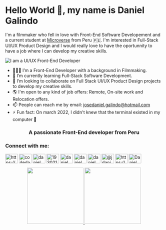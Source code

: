# Hello World 👋, my name is Daniel Galindo

I'm a filmmaker who fell in love with Front-End Software Developement and a current student at [Microverse](https://www.microverse.org/) from Peru 🇵🇪. I'm interested in Full-Stack UI/UX Product Design and I would really love to have the oportunnity to have a job where I can develop my creative skills.

![I am a UI/UX Front-End Developer](https://pbs.twimg.com/profile_banners/1134228905576095744/1657913136/1500x500)

- 👨🏻‍💻 I’m a Front-End Developer with a background in Filmmaking.
- 🌱 I’m currently learning Full-Stack Software Development.
- 👯 I’m looking to collaborate on Full Stack UI/UX Product Design projects to develop my creative skills.
- 🌎 I'm open to any kind of job offers: Remote, On-site work and Relocation offers.
- 📫 People can reach me by email: josedaniel.galindo@hotmail.com
- ⚡ Fun fact: On march 2022, I didn't knew that the terminal existed in my computer 🤣

<h3 align="center">A passionate Front-End developer from Peru</h3>

<h3 align="left">Connect with me:</h3>
<p align="left">
<a href="https://codepen.io/danigalindo10" target="blank"><img align="center" src="https://raw.githubusercontent.com/rahuldkjain/github-profile-readme-generator/master/src/images/icons/Social/codepen.svg" alt="https://codepen.io/danigalindo10" height="30" width="40" /></a>
<a href="https://twitter.com/codedanig" target="blank"><img align="center" src="https://raw.githubusercontent.com/rahuldkjain/github-profile-readme-generator/master/src/images/icons/Social/twitter.svg" alt="codedanig" height="30" width="40" /></a>
<a href="https://linkedin.com/in/daniel-galindo/" target="blank"><img align="center" src="https://raw.githubusercontent.com/rahuldkjain/github-profile-readme-generator/master/src/images/icons/Social/linked-in-alt.svg" alt="daniel galindo" height="30" width="40" /></a>
<a href="https://stackoverflow.com/users/19302145" target="blank"><img align="center" src="https://raw.githubusercontent.com/rahuldkjain/github-profile-readme-generator/master/src/images/icons/Social/stack-overflow.svg" alt="19302145" height="30" width="40" /></a>
<a href="https://fb.com/josedaniel.galindoromero.7" target="blank"><img align="center" src="https://raw.githubusercontent.com/rahuldkjain/github-profile-readme-generator/master/src/images/icons/Social/facebook.svg" alt="daniel galindo" height="30" width="40" /></a>
<a href="https://dribbble.com/Daniel_Galindo" target="blank"><img align="center" src="https://raw.githubusercontent.com/rahuldkjain/github-profile-readme-generator/master/src/images/icons/Social/dribbble.svg" alt="daniel galindo" height="30" width="40" /></a>
<a href="https://www.behance.net/danielgalindo16" target="blank"><img align="center" src="https://raw.githubusercontent.com/rahuldkjain/github-profile-readme-generator/master/src/images/icons/Social/behance.svg" alt="daniel galindo" height="30" width="40" /></a>
<a href="https://medium.com/@jdanielgalindo10" target="blank"><img align="center" src="https://raw.githubusercontent.com/rahuldkjain/github-profile-readme-generator/master/src/images/icons/Social/medium.svg" alt="@jdanielgalindo10" height="30" width="40" /></a>
<a href="https://www.hackerrank.com/josedaniel_gali1" target="blank"><img align="center" src="https://raw.githubusercontent.com/rahuldkjain/github-profile-readme-generator/master/src/images/icons/Social/hackerrank.svg" alt="https://www.hackerrank.com/josedaniel_gali1" height="30" width="40" /></a>
<a href="https://discordapp.com/users/703039593519513623/" target="blank"><img align="center" src="https://raw.githubusercontent.com/rahuldkjain/github-profile-readme-generator/master/src/images/icons/Social/discord.svg" alt="Daniel Galindo#5613" height="30" width="40" /></a>
</p>

<div align="center">
  <a href="https://github.com/danigalindo10">
  <img height="180em" src="https://github-readme-stats.vercel.app/api?username=danigalindo10&show_icons=true&theme=dracula&include_all_commits=true&count_private=true"/>
  <img height="180em" src="https://github-readme-stats.vercel.app/api/top-langs/?username=danigalindo10&theme=ayu-mirage&layout=compact"/>
</div>
